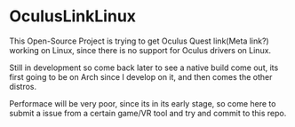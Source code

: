 # OculusLinkLinux
This Open-Source Project is trying to get Oculus Quest link(Meta link?) working on Linux, since there is no support for Oculus drivers on Linux. 


Still in development so come back later to see a native build come out, its first going to be on Arch since I develop on it, and then comes the other distros. 

Performace will be very poor, since its in its early stage, so come here to submit a issue from a certain game/VR tool and try and commit to this repo.